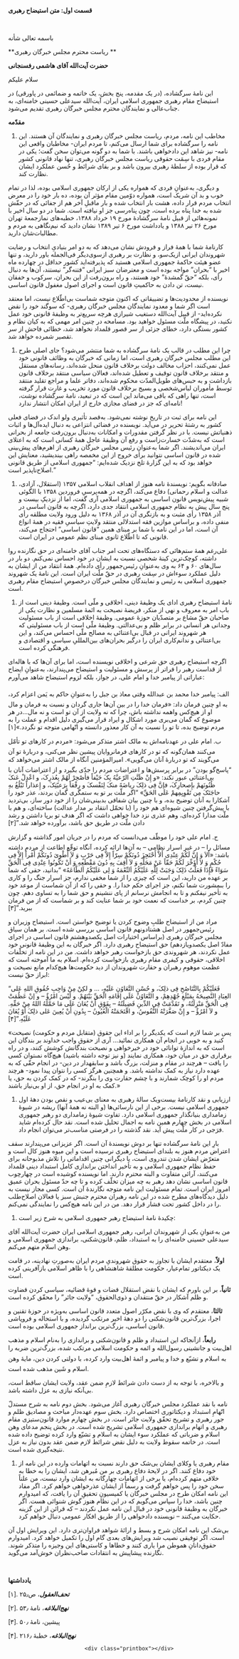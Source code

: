                             

**قسمت اول: متن استیضاح رهبری**

 

باسمه تعالی شأنه

**ریاست محترم مجلس خبرگان رهبری **

**حضرت آیت‌الله آقای هاشمی رفسنجانی**

سلام علیکم

این نامۀ سرگشاده، (در یک مقدمه، پنج بخش، یک خاتمه و ضمائمی در پاورقی) در استیضاح مقام رهبری جمهوری اسلامی ایران، آیت‌الله سیدعلی حسینی خامنه‌ای، به جناب‌عالی و نمایندگان محترم مجلس خبرگان رهبری تقدیم می‌شود.

**مقدّمه**

1.  مخاطب این نامه، مردم، ریاست مجلس خبرگان رهبری و نمایندگان آن هستند. این نامه را سرگشاده برای شما ارسال می‌کنم، تا مردم ایران- مخاطبان واقعی این نامه- نیز شاهد این دادخواهی باشند. با شما به دو گونه می‌توان سخن گفت؛ یکی در مقام فردی با سِمَت حقوقی ریاست مجلس خبرگان رهبری، تنها نهاد قانونی کشور که قرار بوده از سلطۀ رهبری بیرون باشد و بر بقای شرائط و حُسن عملکرد ایشان نظارت کند.

و دیگری، به‌عنوانِ فردی که همواره یکی از ارکان جمهوری اسلامی بوده، لذا در تمام خوب و بد آن شریک است، همواره دوّمین مقام مؤثر آن بوده، ده بار خود را در معرض انتخاب مردم قرار داده، هشت بار انتخاب شده و بار ماقبلِ آخر هم از جفائی که در حقّش شده به خدا پناه برده است، چون پناه‌رسی جز او نیافته است. شما در دو سال اخیر با نمونه‌هائی از قبیل نامۀ سرگشادۀ مورخ ۱۹ خرداد ۱۳۸۸، خطبه‌های نمازجمعۀ تهران مورخ ۲۶ تیر ۱۳۸۸ و یادداشت مورخ ۶ تیر ۱۳۸۹ نشان دادید که نیم‌نگاهی به مردم و مطالبات‌شان دارید.

کارنامۀ شما با همۀ فراز و فرودش نشان می‌دهد که به دو امر بنیادیِ انتخاب و رضایت شهروندان ایرانی ازیک‌سو، و نظارت بر رهبری ازسوی‌دیگر فی‌الجمله باور دارید، و تنها عضو هیئت حاکمۀ جمهوری اسلامی هستید که پذیرفته‌اید کشور حداقل در چهارده ماه اخیر با “بحران” مواجه بوده است و معترضان سبز ایرانی “فتنه‌گر” نیستند، آن‌ها به دنبال رأی، بلکه “حقّ گمشدۀ” خود هستند، و راه برون‌رفت از این بحران، سرکوب و خفقان نیست، تن دادن به حاکمیتِ قانون است و اجرای اصول مغفول قانون اساسی.

نویسنده از محدودیت‌ها و تضییقاتی که اکنون متوجه شماست بی‌اطّلاع نیست، اما معتقد است اگر شما و معدود نمایندگان مجلس خبرگان رهبری- که سوگند خود را نقض نکرده‌اید- از قبیل آیت‌الله دستغیب شیرازی هرچه سریع‌تر به وظیفۀ قانونی خود عمل نکنید، در پیشگاه ملّت مسئول خواهید بود. مسامحه در چنین امر مهمی که به کیان نظام و کشور بستگی دارد، خطای جزئی از سر قصور قلمداد نخواهد شد، خطائی فاحش از سر تقصیر شمرده خواهد شد.

1.  چرا این مطلب در قالب یک نامۀ سرگشاده به شما منتشر می‌شود؟ جای اصلی طرح این مطلب مجلس خبرگان رهبری است، اما زمانی که خبرگان به وظائف قانونی خود عمل نمی‌کنند، احزاب مخالف دولت برخلاف قانون منحل شده‌اند، رسانه‌های مستقل و منتقد برخلاف قانون توقیف و تعطیل شده‌اند، فعالان سیاسی منتقد برخلاف قانون بازداشت و به حبس‌های طویل‌المدّت محکوم شده‌اند، دفاتر علما و مراجع تقلید منتقد توسط مأموران لباس‌شخصی و بسیج برخلاف قانون مورد تخریب و غارت قرار گرفته است، تنها راهی که باقی می‌ماند این است که در تبعید، نامۀ سرگشاده نوشت، نامه‌ای که جز در فضای مجازی خارج از ایران امکان انتشار ندارد!

این نامه برای ثبت در تاریخ نوشته نمی‌شود. به‌قصد تأثیری ولو اندک در فضای فعلی کشور به رشتۀ تحریر در می‌آید. نویسنده در فضائی انتزاعی به دنبال ایده‌آل‌ها و اثبات ذهنیاتش نیست. با در نظر گرفتن مقدورات و امکانات به‌دنبال برون‌رفت جامعه از بحرانی است که به‌شدّت خسارت‌زاست و رفع آن وظیفۀ عاجل همۀ کسانی است که به اعتلای ایران می‌اندیشند. اگر شما به‌عنوانِ رئیس مجلس خبرگان رهبری از اهرم‌های پیش‌بینی شده در قانون اساسی نتوانید برای خروج از این مخمصه راهی بیندیشید، معنایش این خواهد بود که به این گزارۀ تلخ نزدیک شده‌ایم: “جمهوری اسلامی از طریق قانونی اصلاح‌ناپذیر است.”

1.  صادقانه بگویم: نویسندۀ نامه هنوز از اهداف انقلاب اسلامی ۱۳۵۷ (استقلال، آزادی، عدالت و اسلام رحمانی) دفاع می‌کند، اگرچه در همه‌پرسیِ فروردین ۱۳۵۸ با الگوئی شبیه پیش‌نویس قانون اساسی به جمهوری اسلامی آری گفت، اما از نزدیکِ بیست و پنج سال پیش به نظام جمهوری اسلامی انتقاد جدی دارد، اگرچه به قانون اساسی در آذر ۱۳۵۸ رأی مثبت و به بازنگری آن در آذر ۱۳۶۸ به دلیل ورود ولایت مطلقه رأی منفی داده، و براساس موازین فقه استدلالی منتقد ولایتِ سیاسیِ فقیه در همۀ انواع آن است، اما در این نامه با شما بر مبنای همین “قانون اساسی” احتجاج می‌کند، قانونی که تا اطّلاع ثانوی مبنای نظم عمومی در ایران است.

علی‌رغم همۀ ستم‌هائی که دستگاه‌های تحت امر جناب آقای خامنه‌ای در حق نگارنده روا داشته، کوچک‌ترین کینۀ شخصی نسبت به ایشان در خود احساس نمی‌کنم. دو بار در سال‌های ۶۰ و ۶۴ به وی به‌عنوانِ رئیس‌جمهور رأی داده‌ام. همۀ انتقاد من از ایشان به دلیل عملکرد سوءاش در سِمَت رهبری در حقّ ملّت ایران است. این نامۀ یک شهروند جمهوری اسلامی به رئیس و نمایندگان مجلس خبرگان درخصوصِ استیضاح مقام رهبری است.

1.  نامۀ استیضاح رهبری ادای یک وظیفۀ دینی، اخلاقی و ملّی است. وظیفۀ دینی است از باب امر به معروف و نهی از منکر، فریضۀ نصیحت به ائمۀ مسلمین و نظارت یکی از صاحبان حقّ مشاع بر متصدّیان حوزۀ عمومی. وظیفۀ اخلاقی است از باب مسئولیت وجدانی هر انسانی در برابر ظلم و بی‌عدالتی. وظیفۀ ملّی است از باب مسئولیتی که هر شهروند ایرانی در قبال بی‌اعتنائی به مصالح ملّی احساس می‌کند، و این بی‌اعتنائی و ندانم‌کاری ایران را درگیر بحران‌های بین‌المللیِ سیاسی و اقتصادی و فرهنگی کرده است.

اگرچه استیضاح رهبری حق شرعی و اخلاقی نویسنده است، اما برای آن‌ها که با هاله‌ای از قداست رهبر را فراتر از پرسش و مسئولیت و استیضاح می‌پندارند، به‌عنوانِ ایضاح عباراتی از پیامبر خدا و امام علی، در جواز، بلکه لزوم استیضاح شاهد می‌آورم:

الف: پیامبر خدا محمد بن عبدالله وقتی معاذ بن جبل را به‌عنوانِ حاکم به یَمن اعزام کرد، به او چنین فرمان داد: «فرمان خدا را در بین آن‌ها جاری گردان و نسبت به فرمان و مال او از هیچ‌کس واهمه نداشته باش، چرا که نه ولایت از آن تو است و نه مال…در هر موضوع که گمان می‌بری مورد اشکال و ایراد قرار می‌گیری دلیل اقدام و عملت را به مردم توضیح بده، تا تو را نسبت به آن کار معذور دانسته و اتّهامی متوجه تو نگردد.»[۱]

ب. امام علی در عهدنامه‌اش به مالک اشتر متذکر می‌شود: «مردم در کارهای تو تأمّل می‌کنند همان‌گونه که تو در کارهای فرمانروایان پیشین نظر می‌کنی، و دربارۀ تو آن می‌گویند که تو دربارۀ آنان می‌گویی». امیرالمؤمنین آنگاه از مالک اشتر می‌خواهد که “پاسخ‌گو بودن” در برابر پرسش‌ها و اعتراضات مردم را جدّی بگیرد و از اعتراضات آنان با بی‌اعتنائی عبور نکند: «و إِنْ ظَنَّتِ الرّعیَّهُ بِکَ حَیْفاً فأصْحِرْ لَهُمْ بِعُذرِکَ، و اعْدِلْ عَنکَ ظُنُونَهمْ بإِصحارِکَ، فإنَّ فِی ذلِکَ ریاضَهً منکَ لِنَفْسکَ و رِفْقاً بِرَعیّتِکَ، و إِعذاراً تَبْلُغُ بهِ حاجَتَکَ مِن تَقْوِیِمِهمْ عَلَی الحَقِّ» “اگر ملّت بر تو به ستمگرى گمان بردند، عذر خود را آشکارا به آنان توضیح بده، و با چنین بیان شفافی بدبینی‌شان را از خود دور ساز، بی‌تردید با پیش‌گرفتن چنین شیوه‌ای هم خود را (با تحمّل انتقاد بر مدار عدالت) ساخته‌ای، و هم با ملّت مدارا کرده‌اى، وهم عذرى نزد خدا خواهی داشت که اگر هدف تو برپا داشتن و رشد دادن ملّت در طریق حق باشد، برآورده خواهد شد.”[۲]

ج. امام علی خود را موظّف می‌دانست که مردم را در جریان امور گذاشته و گزارش مسائل را – در غیر اسرار نظامی – به آن‌ها ارائه کرده، آنگاه توقّع اطاعت از مردم داشته باشد: «أَلاَ وَ إِنَّ لَکُمْ عِنْدِی أَلاَّ أَحْتَجِزَ دُونَکُمْ سِرّاً إِلاَّ فِی حَرْبٍ وَ لاَ أَطْوِیَ دُونَکُمْ أَمْراً إِلاَّ فِی حُکْمٍ وَ لاَ أُؤَخِّرَ لَکُمْ حَقّاً عَنْ مَحَلِّهِ وَ لاَ أَقِفَ بِهِ دُونَ مَقْطَعِهِ وَ أَنْ تَکُونُوا عِنْدِی فِی اَلْحَقِّ سَوَاءً فَإِذَا فَعَلْتُ ذَلِکَ وَجَبَتْ لِلَّهِ عَلَیْکُمُ اَلنِّعْمَهُ وَ لِی عَلَیْکُمُ اَلطَّاعَهُ» “بدانید، حقى که شما بر عهده من دارید، این است که چیزى را از شما مخفى ندارم، جز اسرار جنگ را و کارى را بى‏مشورت شما نکنم، جز اجراى حکم خدا را. و حقى را که از آن شماست از موعد خود به تأخیر نیفکنم و تا به انجامش نرسانم از پاى ننشینم و حق شما را به تساوى دهم. چون چنین کردم، بر خداست که نعمت خود بر شما عنایت کند و بر شماست که از من فرمان ببرید.”[۳]

مراد من از استیضاح طلبِ وضوح کردن یا توضیح خواستن است. استیضاح وزیران و رئیس‌جمهور در اصل هشتادونهم قانون اساسی بررسی شده است. بر همان سیاق مجلس خبرگان رهبری (براساس اختیارات اصل یکصدوهشتم قانون اساسی در اجرای مفادّ اصل یکصدویازدهم) حق استیضاح رهبری دارد. اگر خبرگان به این وظیفۀ قانونی خود عمل نکردند، هر شهروندی حق بازخواست رهبر خواهد داشت. من در این نامه از تخلّفات اخلاقی، حقوقی و کیفری مقام رهبری بازخواست کرده‌ام. اسلام به ما آموخته است که عظمت موهومِ رهبران و حقارت شهروندان از دید حکومت‌ها هیچ‌کدام مانع نصیحت و ابراز حقّ نیست:

“فَعَلَیْکُمْ بِالتَّنَاصُحِ فِی ذلِکَ، و حُسْنِ التَّعَاوُنِ عَلَیْهِ، … و لکِنْ مِنْ وَاجِبِ حُقُوقِ اللهِ عَلى العِبَادِ النَّصِیحَهُ بِمَبْلَغِ جُهْدِهِمْ، و التَّعَاوُنُ عَلَى إقَامَهِ الْحَقِّ بَیْنَهُمْ. و لَیْسَ امْرُؤٌ – و إنْ عَظُمَتْ فِی الْحَقِّ مَنْزِلَتُهُ، و تَقَدَّمَتْ فِی الدِّینِ فَضِیلَتُهُ – بِفَوْقِ أَنْ یُعَانَ عَلَى مَا حَمَّلَهُ اللهُ مِنْ حَقِّهِ. و لاَ امْرُؤٌ – و إِنْ صَغَّرَتْهُ النُّفُوسُ، و اقْتَحَمَتْهُ الْعُیُونُ – بِدُونِ أَنْ یُعِینَ عَلى ذلِکَ أَوْ یُعَانَ عَلَیْهِ.”[۴]

«پس بر شما لازم است که یکدیگر را بر اداء این حقوق (متقابل مردم و حکومت) نصیحت کنید و به خوبى‏ در انجام آن همکارى نمائید… آری از حقوق واجب خداوند بر بندگان این است که به اندازۀ توانائى خود در خیرخواهى و نصیحت‏ بندگانش کوشش کنند، و در راه‏ برقرارى حق در میان خود، همکارى نمایند (و نیز توجه داشته باشید) هیچ‌گاه نمى‏توان کسى را یافت – هرچند در مقام و منزلت، بزرگ باشد و سابقه‏دار در دین- در انجام حقّى که‏ به عهده دارد نیاز به کمک نداشته باشد. و همچنین هرگز کسى را نتوان پیدا نمود- هرچند مردم ‏او را کوچک شمارند و با چشم حقارت وى را بنگرند- که در کمک کردن به حق، یا کمک به‏ او در انجام حق، از او بی‌نیاز باشند.»

1.  ارزیابی و نقد کارنامۀ بیست‌ویک سالۀ رهبری به معنای بی‌عیب و نقص بودن دهۀ اول جمهوری اسلامی نیست. برخی از این نارسائی‌ها (و البته نه همۀ آنها) ریشه در شیوۀ زمامداری بنیانگذار جمهوری اسلامی دارد. تفاوت شیوۀ زمامداری دو رهبر جمهوری اسلامی در بخش چهارم همین نامه به اجمال تحلیل شده است. نقد حال کرده‌ام شاید فرَجی در کار ملّت پیش آید. نقد گذشته را در فرصتی مناسب‌تر می‌توان انجام داد.

بارِ این نامۀ سرگشاده تنها بر دوش نویسندۀ آن است. اگر عزیزانی می‌پندارند سقف اعتراض مردم هنوز به بلندای استیضاح رهبری نرسیده است و این میوه هنوز کال است و متعرّض ایشان شدن تندروی است، یا دیگرانی چنین اقداماتی را تلاش مذبوحانه برای حفظ نظام جمهوری اسلامی و به تأخیر انداختن براندازی کامل استبداد دینی قلمداد می‌کنند، آرائی متفاوت و البته محترم دارند. اما نویسنده کوشیده است در چهارچوب قانون اساسی نشان دهد رهبر به چه میزان تخلّف کرده و تا چه حدّ مسئول بحران عمیق امروز ایران است. تمام مسئولیت این نامه متوجه نگارندۀ آن است. کسی مجاز نیست به دلیل دیدگاه‌های مطرح شده در این نامه رهبران محترم جنبش سبز یا فعالان اصلاح‌طلب را در داخل کشور تحت فشار قرار دهد. من در این نامه هیچ‌کس را نمایندگی نمی‌کنم.

1.  چکیدۀ نامۀ استیضاح رهبر جمهوری اسلامی به شرح زیر است:

من به‌عنوانِ یکی از شهروندان ایرانی، رهبر جمهوری اسلامی ایران حضرت آیت‌الله آقای سیدعلی حسینی خامنه‌ای را به استبداد، ظلم، قانون‌شکنی، براندازی جمهوری اسلامی و وهن اسلام متهم می‌کنم.

**اولاً**، معتقدم ایشان با تجاوز به حقوق شهروندیِ مردم ایران به‌صورتِ نهادینه، در قامت یک دیکتاتور تمام‌عیار، حکومت مطلقۀ شاهنشاهی را با ظاهر اسلامی بازآفرینی کرده است.

**ثانیاً**، بر این باورم که ایشان با نقض استقلال قضات و قوۀ قضائیه، سیاسی کردن قضاوت و ظلم آشکار در حقّ منتقدان و ذوی‌الحقوق، “ولایت جائر” را محقّق کرده است.

**ثالثا**ً، معتقدم که وی با نقض مکرّر اصول متعدد قانون اساسی به‌ویژه در حوزۀ تقنین و اجرا، بزرگ‌ترین قانون‌شکنی را دو دهۀ اخیر مرتکب گردیده، و با استحاله و فروپاشی قانون اساسی، بزرگ‌ترین برانداز جمهوری اسلامی بوده است.

**رابعاً**، ازآنجاکه این استبداد و ظلم و قانون‌شکنی و براندازی را به‌نام اسلام و مذهب اهل‌بیت و جانشینی رسول‌الله و ائمه و حکومت اسلامی مرتکب شده، بزرگ‌ترین ضربه را به اسلام و تشیّع و خدا و پیامبر و ائمۀ اهل‌بیت وارد کرده، با دولتی کردن دین، مایۀ وهن اسلام و شَین مذهب شده است.

و بالاخره، با توجه به از دست دادن شرائط لازمِ ضمن عقد، ولایت ایشان ساقط است، بی‌آنکه نیازی به عزل داشته باشد.

نامه با نقد عملکرد مجلس خبرگان رهبری آغاز می‌شود. بخش دوم نامه به شرح مستدلّ اتّهامِ استبداد و دیکتاتوری اختصاص دارد. بخش سوم عهده‌دار مباحث و مصادیق ظلم و جور رهبری و تشریح تحقّق ولایت جائر است. در بخش چهارم موارد قانون‌ستیزی مقام رهبری و اتهام براندازی جمهوری اسلامی تشریح شده است. در بخش پنجم مدعای وهن اسلام و ضرباتی که عملکرد سوء ایشان به اسلام و تشیّع وارد کرده توضیح داده شده است. در خاتمه سقوط ولایت به دلیل نقض شرائط لازم ضمن عقد بدون نیاز به عزل نتیجه‌گیری شده است.

1.  مقام رهبری یا وکلای ایشان بی‌شک حق دارند نسبت به اتهامات وارده در این نامه از خود دفاع کنند. اگر در لایحۀ دفاع رهبری بر من مُبرهن شد، ایشان را به خطا به خلافی متهم کرده‌ام، یا برخی از اتهامات چهارگانه به ایشان وارد نیست، من علناً سخن خود را پس خواهم گرفت و رسماً از ایشان عذرخواهی خواهم کرد. اگر مفاد این نامه امکان طرح در مجلس خبرگان یا کمیسیونِ تحقیقِ آن را یافت، که امیدوارم چنین باشد، خدا را سپاس می‌گویم که در این نظام هنوز گوش شنوائی هست. اگر خبرگان به وظیفۀ قانونی خود در قبال این نامه عمل نکردند – که قرائن از این گزینه حکایت می‌کنند – نویسنده دادخواهی را از طریق افکار عمومی دنبال خواهم کرد.

بی‌شک این نامه امکان شرح و بسط و ارائۀ شواهد فراوان‌تری دارد. این ویرایش اول آن است. اگر توفیقی نصیب شد ویرایش‌های بعدی گام اول را تکمیل خواهد کرد. امیدوارم حقوق‌دانانِ هموطن مرا یاری کنند و خطاها و کاستی‌های این وجیزه را متذکر شوند. نگارنده پیشاپیش به انتقادات صاحب‌نظران خوش‌آمد می‌گوید.

 

**یادداشتها**

[۱]. **_تحف‌العقول_**، ص۲۵٫

[۲]. **_نهج‌البلاغه_**، نامۀ ۵۳٫

[۳]. پیشین، نامۀ ۵۰٫

[۴]. **_نهج‌البلاغه_**، خطبۀ ۲۱۶٫

                            <div class="printbox"></div>

                        
